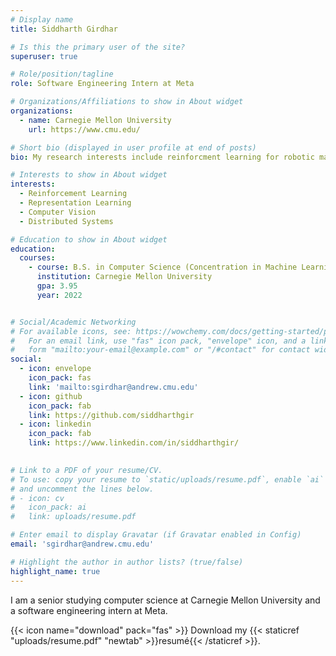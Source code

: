 ```yaml
---
# Display name
title: Siddharth Girdhar

# Is this the primary user of the site?
superuser: true

# Role/position/tagline
role: Software Engineering Intern at Meta

# Organizations/Affiliations to show in About widget
organizations:
  - name: Carnegie Mellon University
    url: https://www.cmu.edu/

# Short bio (displayed in user profile at end of posts)
bio: My research interests include reinforcment learning for robotic manipulation

# Interests to show in About widget
interests:
  - Reinforcement Learning
  - Representation Learning
  - Computer Vision
  - Distributed Systems

# Education to show in About widget
education:
  courses:
    - course: B.S. in Computer Science (Concentration in Machine Learning)
      institution: Carnegie Mellon University
      gpa: 3.95
      year: 2022


# Social/Academic Networking
# For available icons, see: https://wowchemy.com/docs/getting-started/page-builder/#icons
#   For an email link, use "fas" icon pack, "envelope" icon, and a link in the
#   form "mailto:your-email@example.com" or "/#contact" for contact widget.
social:
  - icon: envelope
    icon_pack: fas
    link: 'mailto:sgirdhar@andrew.cmu.edu'
  - icon: github
    icon_pack: fab
    link: https://github.com/siddharthgir
  - icon: linkedin
    icon_pack: fab
    link: https://www.linkedin.com/in/siddharthgir/
    

# Link to a PDF of your resume/CV.
# To use: copy your resume to `static/uploads/resume.pdf`, enable `ai` icons in `params.toml`,
# and uncomment the lines below.
# - icon: cv
#   icon_pack: ai
#   link: uploads/resume.pdf

# Enter email to display Gravatar (if Gravatar enabled in Config)
email: 'sgirdhar@andrew.cmu.edu'

# Highlight the author in author lists? (true/false)
highlight_name: true
---
```


I am a senior studying computer science at Carnegie Mellon University and a software engineering intern at Meta.  

{{< icon name="download" pack="fas" >}} Download my {{< staticref "uploads/resume.pdf" "newtab" >}}resumé{{< /staticref >}}.
